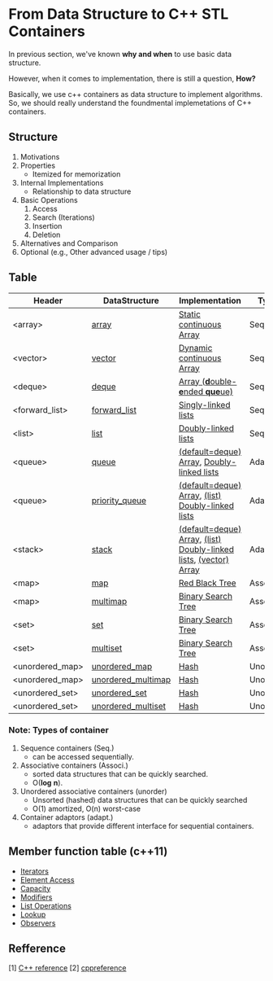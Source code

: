 # From Data Structure to C++ STL Containers
In previous section, we've known **why and when** to use basic data structure.

However, when it comes to implementation, there is still a question, **How?**

Basically, we use c++ containers as data structure to implement algorithms. So, we should really understand the foundmental implemetations of C++ containers.

## Structure
1. Motivations    
2. Properties 
    - Itemized for memorization
3. Internal Implementations
    - Relationship to data structure
4. Basic Operations
    1. Access
    2. Search (Iterations)
    3. Insertion
    4. Deletion
5. Alternatives and Comparison
6. Optional (e.g., Other advanced usage / tips)

## Table
| Header | DataStructure | Implementation |Types| c++11|
|-|-|-|-|- |
|\<array\> | [array](../2_Containers/array/array.md) |[Static continuous Array](../1_DataStructure/ch2_Array/Array.md)|Seq.|v|
|\<vector\>|[vector](../2_Containers/vector/vector.md) |[Dynamic continuous Array](../1_DataStructure/ch2_Array/Array.md)|Seq.|-|
|\<deque\>|[deque](../2_Containers/deque/deque.md) |[Array (**d**ouble-**e**nded **que**ue)](../1_DataStructure/ch2_Array/Array.md)|Seq.|-|
| \<forward_list\> |[forward_list](../2_Containers/forward_list/forward_list.md) |[Singly-linked lists](../1_DataStructure/ch4_LinkedList/4_1_SinglyLinkedList.md)|Seq.|v|
|\<list\>|[list](../2_Containers/list/list.md) |[Doubly-linked lists](../1_DataStructure/ch4_LinkedList/4_10_DoublyLinkedList.md)|Seq.|-|
|\<queue\>|[queue](../2_Containers/queue/queue.md) |[(default=deque) Array](../1_DataStructure/ch2_Array/Array.md), [Doubly-linked lists](../1_DataStructure/ch4_LinkedList/4_10_DoublyLinkedList.md)|Adaptor|-|
|\<queue\>|[priority_queue](../2_Containers/queue/priority_queue.md) |[(default=deque) Array](../1_DataStructure/ch2_Array/Array.md), [(list) Doubly-linked lists](../1_DataStructure/ch4_LinkedList/4_10_DoublyLinkedList.md)|Adaptor|-|
|\<stack\>|[stack](../2_Containers/stack/stack.md) |[(default=deque) Array](../1_DataStructure/ch2_Array/Array.md), [(list) Doubly-linked lists](../1_DataStructure/ch4_LinkedList/4_10_DoublyLinkedList.md), [(vector) Array](../1_DataStructure/ch2_Array/Array.md)|Adaptor|-|
|\<map\>|[map](../2_Containers/map/map.md) |[Red Black Tree](../1_DataStructure/ch10_HigPerformancyBinarySearchTree/10_3_RedBlackTree.md)|Associ.|-|
|\<map\>|[multimap](../2_Containers/map/multi_map.md) |[Binary Search Tree](../1_DataStructure/ch5_Tree/5_7_BST.md)|Associ.|-|
|\<set\>|[set](../2_Containers/set/set.md) |[Binary Search Tree](../1_DataStructure/ch5_Tree/5_7_BST.md)|Associ.|-|
|\<set\>|[multiset](../2_Containers/set/multiset.md) |[Binary Search Tree](../1_DataStructure/ch5_Tree/5_7_BST.md)|Associ.|-|
|\<unordered_map\>|[unordered_map](../2_Containers/unordered_map/unordered_map.md) |[Hash](../1_DataStructure/ch8_Hash/8_2_Hashtable.md)|Unordered|V|
|\<unordered_map\>|[unordered_multimap](../2_Containers/unordered_map/unordered_multimap.md) |[Hash](../1_DataStructure/ch8_Hash/8_2_Hashtable.md)|Unordered|V|
|\<unordered_set\>|[unordered_set](../2_Containers/unordered_set/unordered_set.md) |[Hash](../1_DataStructure/ch8_Hash/8_2_Hashtable.md)|Unordered|V|
|\<unordered_set\>|[unordered_multiset](../2_Containers/unordered_set/unordered_multiset.md) |[Hash](../1_DataStructure/ch8_Hash/8_2_Hashtable.md)|Unordered|V|


### Note: Types of container
1. Sequence containers (Seq.)
    - can be accessed sequentially.
2. Associative containers (Associ.)
    - sorted data structures that can be quickly searched.
    - O(**log** **n**).
3. Unordered associative containers (unorder)
    - Unsorted (hashed) data structures that can be quickly searched 
    - O(1) amortized, O(n) worst-case
4. Container adaptors (adapt.)
    - adaptors that provide different interface for sequential containers.

## Member function table (c++11)
- [Iterators](../2_Containers/member_functions/Iterators.md)
- [Element Access](../2_Containers/member_functions/ElementAccess.md)
- [Capacity](../2_Containers/member_functions/Capacity.md)
- [Modifiers](../2_Containers/member_functions/Modifiers.md)
- [List Operations](../2_Containers/member_functions/ListOperations.md)
- [Lookup](../2_Containers/member_functions/Lookup.md)
- [Observers](../2_Containers/member_functions/Observers.md)


## Refference
[1] [C++ reference](https://www.cplusplus.com/reference/)
[2] [cppreference](https://en.cppreference.com/w/cpp/container)